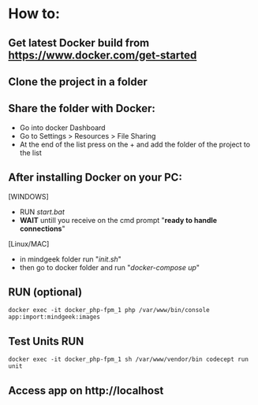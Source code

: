 # How to:

## **Get latest Docker build** from https://www.docker.com/get-started

## Clone the project in a folder

## Share the folder with Docker:
  - Go into docker Dashboard
  - Go to Settings > Resources > File Sharing 
  - At the end of the list press on the + and add the folder of the project to the list

## After installing Docker on your PC:

[WINDOWS]
  - RUN *start.bat*
  - **WAIT** untill you receive on the cmd prompt "**ready to handle connections**"

[Linux/MAC]
  - in mindgeek folder run "*init.sh*"
  - then go to docker folder and run "*docker-compose up*"

## RUN (optional)
    docker exec -it docker_php-fpm_1 php /var/www/bin/console app:import:mindgeek:images

## Test Units RUN
    docker exec -it docker_php-fpm_1 sh /var/www/vendor/bin codecept run unit
    
## Access app on http://localhost
